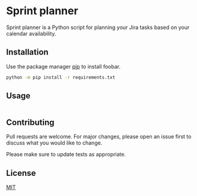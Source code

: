 # Sprint planner

Sprint planner is a Python script for planning your Jira tasks based on your calendar availability.

## Installation

Use the package manager [pip](https://pip.pypa.io/en/stable/) to install foobar.

```bash
python -m pip install -r requirements.txt
```

## Usage

```python

```

## Contributing
Pull requests are welcome. For major changes, please open an issue first to discuss what you would like to change.

Please make sure to update tests as appropriate.

## License
[MIT](https://choosealicense.com/licenses/mit/)